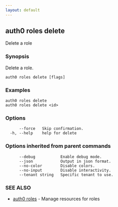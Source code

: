 ```yaml
---
layout: default
---
```

## auth0 roles delete

Delete a role

### Synopsis

Delete a role.

```
auth0 roles delete [flags]
```

### Examples

```
auth0 roles delete
auth0 roles delete <id>
```

### Options

```
      --force   Skip confirmation.
  -h, --help    help for delete
```

### Options inherited from parent commands

```
      --debug           Enable debug mode.
      --json            Output in json format.
      --no-color        Disable colors.
      --no-input        Disable interactivity.
      --tenant string   Specific tenant to use.
```

### SEE ALSO

* [auth0 roles](auth0_roles.md)	 - Manage resources for roles

